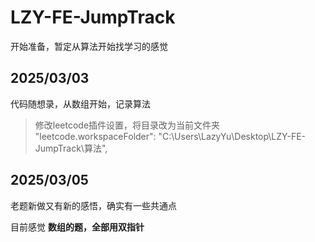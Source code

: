 # LZY-FE-JumpTrack

开始准备，暂定从算法开始找学习的感觉

## 2025/03/03

代码随想录，从数组开始，记录算法

> 修改leetcode插件设置，将目录改为当前文件夹
> "leetcode.workspaceFolder": "C:\\Users\\LazyYu\\Desktop\\LZY-FE-JumpTrack\\算法",

## 2025/03/05

老题新做又有新的感悟，确实有一些共通点

目前感觉 __数组的题，全部用双指针__